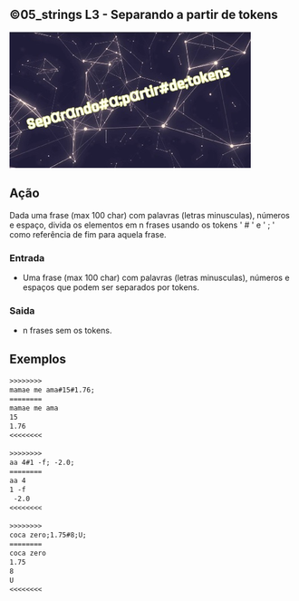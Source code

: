 ## ©05_strings L3 - Separando a partir de tokens


![](__capa.jpg)

## Ação

Dada uma frase (max 100 char) com palavras (letras minusculas), números e espaço, divida os elementos em n frases usando os tokens ' # ' e ' ; ' como referência de fim para aquela frase.

### Entrada

* Uma frase (max 100 char) com palavras (letras minusculas), números e espaços que podem ser separados por tokens.

### Saida

* n frases sem os tokens.

## Exemplos

```
>>>>>>>>
mamae me ama#15#1.76;
========
mamae me ama
15
1.76
<<<<<<<<

>>>>>>>>
aa 4#1 -f; -2.0;
========
aa 4
1 -f
 -2.0
<<<<<<<<

>>>>>>>>
coca zero;1.75#8;U;
========
coca zero
1.75
8
U
<<<<<<<<
```

#
